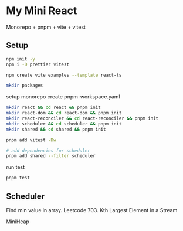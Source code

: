 # My Mini React

Monorepo + pnpm + vite + vitest

## Setup
```sh
npm init -y
npm i -D prettier vitest

npm create vite examples --template react-ts

mkdir packages
```

setup monorepo
create pnpm-workspace.yaml
```sh
mkdir react && cd react && pnpm init
mkdir react-dom && cd react-dom && pnpm init
mkdir react-reconciler && cd react-reconciler && pnpm init
mkdir scheduler && cd scheduler && pnpm init
mkdir shared && cd shared && pnpm init

pnpm add vitest -Dw

# add dependencies for scheduler
pnpm add shared --filter scheduler
```

run test
```sh
pnpm test
```


## Scheduler
Find min value in array. 
Leetcode 703. Kth Largest Element in a Stream 

MiniHeap




